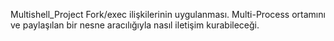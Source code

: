 Multishell_Project
Fork/exec ilişkilerinin uygulanması. Multi-Process ortamını ve paylaşılan bir nesne aracılığıyla nasıl iletişim kurabileceği.
